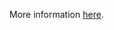 More information [here](https://docs.prismacloud.io/en/enterprise-edition/policy-reference/docker-policies/docker-policy-index/ensure-that-a-user-for-the-container-has-been-created).
